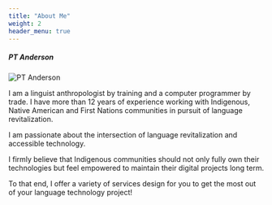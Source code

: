 ```yaml
---
title: "About Me"
weight: 2
header_menu: true
---
```

##### PT Anderson

![PT Anderson](images/headshot.jpg)

I am a linguist anthropologist by training and a computer programmer by trade. I have more than 12 years of experience working with Indigenous, Native American and First Nations communities in pursuit of language revitalization.

I am passionate about the intersection of language revitalization and accessible technology. 

I firmly believe that Indigenous communities should not only fully own their technologies but feel empowered to maintain their digital projects long term. 

To that end, I offer a variety of services design for you to get the most out of your language technology project!
